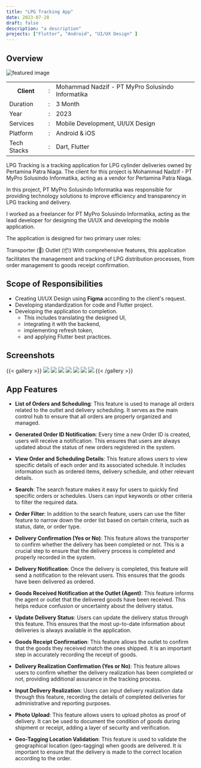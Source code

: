```yaml
---
title: "LPG Tracking App"
date: 2023-07-28
draft: false
description: "a description"
projects: ["Flutter", "Android", "UI/UX Design" ]
---
```


## Overview
![featured image](featured.png)

<table class="table-auto text-left text-base min-w-full">
    <tbody>
      <tr class="border-b py-2">
        <th scope="row" class="font-bold">Client</th>
        <td class="font-bold">:</td>
        <td class="py-2">Mohammad Nadzif -  PT MyPro Solusindo Informatika </td>
      </tr>
      <tr class="border-b py-2">
        <td class="font-bold">Duration</td>
        <td class="font-bold">:</td>
        <td class="py-2">3 Month</td>
      </tr>
      <tr class="border-b py-2">
        <td class="font-bold">Year</td>
        <td class="font-bold">:</td>
        <td class="py-2">2023</td>
      </tr>
      <tr class="border-b py-2">
        <td class="font-bold">Services</td>
        <td class="font-bold">:</td>
        <td class="py-2">
          Mobile Development, UI/UX Design
          </td>
      </tr>
      <tr class="border-b py-2">
        <td class="font-bold">Platform</td>
        <td class="font-bold">:</td>
        <td class="py-2">
          Android & iOS
          </td>
      </tr>        
      <tr class="border-b py-2">
        <td class="font-bold">Tech Stacks</td>
        <td class="font-bold">:</td>
        <td class="py-2">
          Dart, Flutter
          </td>
      </tr>        
    </tbody>
  </table>
LPG Tracking is a tracking application for LPG cylinder deliveries owned by Pertamina Patra Niaga. The client for this project is Mohammad Nadzif - PT MyPro Solusindo Informatika, acting as a vendor for Pertamina Patra Niaga.

In this project, PT MyPro Solusindo Informatika was responsible for providing technology solutions to improve efficiency and transparency in LPG tracking and delivery.

I worked as a freelancer for PT MyPro Solusindo Informatika, acting as the lead developer for designing the UI/UX and developing the mobile application.

The application is designed for two primary user roles:

Transporter (🚚)
Outlet (📦)
With comprehensive features, this application facilitates the management and tracking of LPG distribution processes, from order management to goods receipt confirmation.

## Scope of Responsibilities
- Creating UI/UX Design using **Figma** according to the client's request.
- Developing standardization for code and Flutter project.
- Developing the application to completion.
  - This includes translating the designed UI,
  - integrating it with the backend,
  - implementing refresh token,
  - and applying Flutter best practices.


## Screenshots
{{< gallery >}}
  <img src="img/lpg_tracking_1.png" class="grid-w50" />
  <img src="img/lpg_tracking_2.png" class="grid-w50" />
  <img src="img/lpg_tracking_3.png" class="grid-w50" />
  <img src="img/lpg_tracking_4.png" class="grid-w50" />
  <img src="img/lpg_tracking_5.png" class="grid-w50" />
  <img src="img/lpg_tracking_6.png" class="grid-w50" />
  <img src="img/lpg_tracking_7.png" class="grid-w50" />
{{< /gallery >}}


## App Features

- **List of Orders and Scheduling**: This feature is used to manage all orders related to the outlet and delivery scheduling. It serves as the main control hub to ensure that all orders are properly organized and managed.

- **Generated Order ID Notification**: Every time a new Order ID is created, users will receive a notification. This ensures that users are always updated about the status of new orders registered in the system.

- **View Order and Scheduling Details**: This feature allows users to view specific details of each order and its associated schedule. It includes information such as ordered items, delivery schedule, and other relevant details.

- **Search**: The search feature makes it easy for users to quickly find specific orders or schedules. Users can input keywords or other criteria to filter the required data.

- **Order Filter**: In addition to the search feature, users can use the filter feature to narrow down the order list based on certain criteria, such as status, date, or order type.

- **Delivery Confirmation (Yes or No)**: This feature allows the transporter to confirm whether the delivery has been completed or not. This is a crucial step to ensure that the delivery process is completed and properly recorded in the system.

- **Delivery Notification**: Once the delivery is completed, this feature will send a notification to the relevant users. This ensures that the goods have been delivered as ordered.

- **Goods Received Notification at the Outlet (Agent)**: This feature informs the agent or outlet that the delivered goods have been received. This helps reduce confusion or uncertainty about the delivery status.

- **Update Delivery Status**: Users can update the delivery status through this feature. This ensures that the most up-to-date information about deliveries is always available in the application.

- **Goods Receipt Confirmation**: This feature allows the outlet to confirm that the goods they received match the ones shipped. It is an important step in accurately recording the receipt of goods.

- **Delivery Realization Confirmation (Yes or No)**: This feature allows users to confirm whether the delivery realization has been completed or not, providing additional assurance in the tracking process.

- **Input Delivery Realization**: Users can input delivery realization data through this feature, recording the details of completed deliveries for administrative and reporting purposes.

- **Photo Upload**: This feature allows users to upload photos as proof of delivery. It can be used to document the condition of goods during shipment or receipt, adding a layer of security and verification.

- **Geo-Tagging Location Validation**: This feature is used to validate the geographical location (geo-tagging) when goods are delivered. It is important to ensure that the delivery is made to the correct location according to the order.
